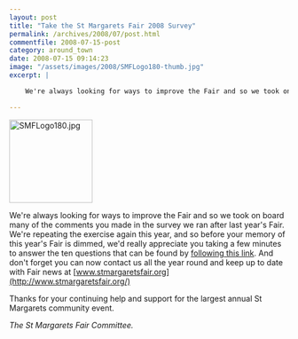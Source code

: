 ```yaml
---
layout: post
title: "Take the St Margarets Fair 2008 Survey"
permalink: /archives/2008/07/post.html
commentfile: 2008-07-15-post
category: around_town
date: 2008-07-15 09:14:23
image: "/assets/images/2008/SMFLogo180-thumb.jpg"
excerpt: |

    We're always looking for ways to improve the Fair and so we took on board many of the comments you made in the survey we ran after last year's Fair.  We're repeating the exercise again this year, and so before your memory of this year's Fair is dimmed, we'd really appreciate you taking a few minutes to answer the ten questions that can be found by <a href="http://www.surveymonkey.com/s.aspx?sm=DGwu2N_2bxhv_2fJhi6JZTyNbw_3d_3d">following this link</a> And don't forget you can now contact us all the year round and keep up to date with Fair news at <a href="http://www.stmargaretsfair.org/">www.stmargaretsfair.org</a>

---
```


<a href="http://www.stmargaretsfair.org/"><img alt="SMFLogo180.jpg" src="/assets/images/2008/SMFLogo180-thumb.jpg" width="150" height="150" class="right" /></a>

We're always looking for ways to improve the Fair and so we took on board many of the comments you made in the survey we ran after last year's Fair. We're repeating the exercise again this year, and so before your memory of this year's Fair is dimmed, we'd really appreciate you taking a few minutes to answer the ten questions that can be found by [following this link](http://www.surveymonkey.com/s.aspx?sm=DGwu2N_2bxhv_2fJhi6JZTyNbw_3d_3d). And don't forget you can now contact us all the year round and keep up to date with Fair news at [www.stmargaretsfair.org](http://www.stmargaretsfair.org/)

Thanks for your continuing help and support for the largest annual St Margarets community event.

<cite>The St Margarets Fair Committee.</cite>
